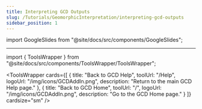 ```yaml
---
title: Interpreting GCD Outputs
slug: /Tutorials/GeomorphicInterpretation/interpreting-gcd-outputs
sidebar_position: 1
---
```



import GoogleSlides from "@site/docs/src/components/GoogleSlides";

<GoogleSlides src="https://docs.google.com/presentation/d/e/2PACX-1vSLkQnFUuwVu8DddDLlknd1wSBmmh-jVF0Yk-nE-4Nztb0E5HXQvJftggVVnB5hKnAiSCC5XLUlhcPG/embed?start=true&loop=true&delayms=3000" title="Interpreting GCD Outputs" width={960} height={749} />

------

import { ToolsWrapper } from "@site/docs/src/components/ToolsWrapper/ToolsWrapper";

<ToolsWrapper
  cards={[
	{
	  title: "Back to GCD Help",
	  toolUrl: "/Help",
	  logoUrl: "/img/icons/GCDAddIn.png",
	  description: "Return to the main GCD Help page."
	},
	{
	  title: "Back to GCD Home",
	  toolUrl: "/",
	  logoUrl: "/img/icons/GCDAddIn.png",
	  description: "Go to the GCD Home page."
	}
  ]}
  cardsize="sm"
/>
